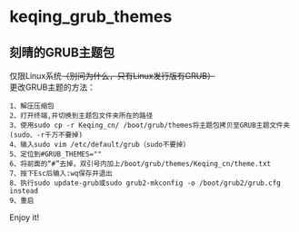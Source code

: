 # keqing_grub_themes
## 刻晴的GRUB主题包
仅限Linux系统~~（别问为什么，只有Linux发行版有GRUB）~~\
更改GRUB主题的方法：
```
1、解压压缩包
2、打开终端,并切换到主题包文件夹所在的路径
3、使用sudo cp -r Keqing_cn/ /boot/grub/themes将主题包拷贝至GRUB主题文件夹(sudo、-r千万不要掉)
4、输入sudo vim /etc/default/grub（sudo不要掉）
5、定位到#GRUB_THEMES=""
6、将前面的“#”去掉，双引号内加上/boot/grub/themes/Keqing_cn/theme.txt
7、按下Esc后输入:wq保存并退出
8、执行sudo update-grub或sudo grub2-mkconfig -o /boot/grub2/grub.cfg instead
9、重启
```
Enjoy it!
